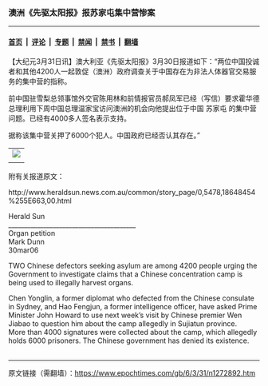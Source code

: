 ### 澳洲《先驱太阳报》报苏家屯集中营惨案

---

#### [首页](../../../..?n1272892) &nbsp;|&nbsp; [评论](../../../../../epoch-comment?n1272892) &nbsp;|&nbsp; [专题](../../../../../epoch-special?n1272892) &nbsp;|&nbsp; [禁闻](../../../../../epoch-news?n1272892) &nbsp;|&nbsp; [禁书](../../../../../books?n1272892) &nbsp;|&nbsp; [翻墙](https://github.com/gfw-breaker/nogfw/blob/master/README.md?n1272892)


<div class="post_content" id="artbody" itemprop="articleBody">
 <!-- article content begin -->
 <p>
  【大纪元3月31日讯】澳大利亚《先驱太阳报》3月30日报道如下：“两位中国投诚者和其他4200人一起敦促（澳洲）政府调查关于中国存在为非法人体器官交易服务的集中营的指称。
 </p>
 <p>
  前中国驻雪梨总领事馆外交官陈用林和前情报官员郝凤军已经（写信）要求霍华德总理利用下周中国总理温家宝访问澳洲的机会向他提出位于中国
  <ok href="https://www.epochtimes.com/gb/tag/%E8%8B%8F%E5%AE%B6%E5%B1%AF.html">
   苏家屯
  </ok>
  的集中营问题。已经有4000多人签名表示支持。
 </p>
 <p>
  据称该集中营关押了6000个犯人。中国政府已经否认其存在。”
  <br/>
  <center>
  </center>
 </p>
 <table border="0" cellpadding="3" cellspacing="3">
  <tr>
   <td align="center">
    <ok href="/i6/603311005391341.jpg">
     <img src="/i6/603311005391341--ss.jpg"/>
    </ok>
   </td>
  </tr>
  <tr>
   <td align="center">
    <span class="bn12">
    </span>
   </td>
  </tr>
 </table>
 <p>
 </p>
 <p>
  附有关报道原文：
 </p>
 <p>
  http://www.heraldsun.news.com.au/common/story_page/0,5478,18648454%255E663,00.html
 </p>
 <p>
  Herald Sun
  <br/>
  ________________________________________
  <br/>
  Organ petition
  <br/>
  Mark Dunn
  <br/>
  30mar06
 </p>
 <p>
  TWO Chinese defectors seeking asylum are among 4200 people urging the Government to investigate claims that a Chinese concentration camp is being used to illegally harvest organs.
 </p>
 <p>
  Chen Yonglin, a former diplomat who defected from the Chinese consulate in Sydney, and Hao Fengjun, a former intelligence officer, have asked Prime Minister John Howard to use next week’s visit by Chinese premier Wen Jiabao to question him about the camp allegedly in Sujiatun province.
  <br/>
  More than 4000 signatures were collected about the camp, which allegedly holds 6000 prisoners. The Chinese government has denied its existence.
  <br/>
  <font color="#ffffff">
   (http://www.dajiyuan.com)
  </font>
 </p>
 <!-- article content end -->
 <div id="below_article_ad">
 </div>
</div>


---

原文链接（需翻墙）：https://www.epochtimes.com/gb/6/3/31/n1272892.htm